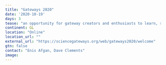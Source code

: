 ```yaml
---
title: "Gateways 2020"
date: '2020-10-19'
days: 3
tease: "an opportunity for gateway creators and enthusiasts to learn, share, connect, and shape the future of gateways"
continent: GL
location: "Online"
location_url: ""
external_url: "https://sciencegateways.org/web/gateways2020/welcome"
gtn: false
contact: "Enis Afgan, Dave Clements"
image: 
---
```

